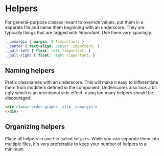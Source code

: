 # Helpers

For general-purpose classes meant to override values, put them in a separate file and name them beginning with an underscore. They are typically things that are tagged with *!important*. Use them *very* sparingly.

```css
._unmargin { margin: 0 !important; }
._center { text-align: center !important; }
._pull-left { float: left !important; }
._pull-right { float: right !important; }
```

## Naming helpers

Prefix classnames with an underscore. This will make it easy to differentiate them from modifiers defined in the component. Underscores also look a bit ugly which is an intentional side effect: using too many helpers should be discouraged.

```html
<div class='order-graphs -slim _unmargin'>
</div>
  ```

## Organizing helpers

Place all helpers in one file called `helpers`. While you can separate them into multiple files, it's very preferrable to keep your number of helpers to a minimum.
